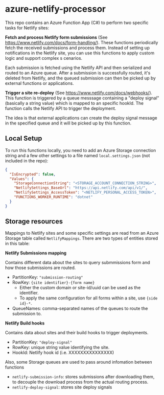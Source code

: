 # azure-netlify-processor

This repo contains an Azure Function App (C#) to perform two specific tasks for Netlify sites:

**Fetch and process Netlify form submissions**
(See https://www.netlify.com/docs/form-handling/). These functions periodically fetch the received submissions and process them. Instead of setting up notifications in the Netlify site, you can use this functions to apply custom logic and support complex s
cenarios.

Each submission is fetched using the Netlify API and then serialized and routed to an Azure queue. After a submission is successfully routed, it's deleted from Netlify, and the queued submission can then be picked up by external functions or applications.

**Trigger a site re-deploy**
(See https://www.netlify.com/docs/webhooks/). This function is triggered by a queue messsage containing a "deploy signal" (basically a string value) which is mapped to an specific hookId. The function calls the Netlify API to trigger the deployment.

The idea is that external applications can create the deploy signal message in the specified queue and it will be picked up by this function.


## Local Setup

To run this functions locally, you need to add an Azure Storage connection string and a few other settings to a file named `local.settings.json` (not included in the repo):

```json
{
  "IsEncrypted": false,
  "Values": {
    "StorageConnectionString": "<STORAGE_ACCOUNT_CONNECTION_STRING>",
    "NetlifySettings_BaseUrl": "https://api.netlify.com/api/v1/",
    "NetlifySettings_AccessToken": "<NETLIFY_PERSONAL_ACCESS_TOKEN>",
    "FUNCTIONS_WORKER_RUNTIME": "dotnet"
  }
}
```

## Storage resources

Mappings to Netlify sites and some specific settings are read from an Azure Storage table called `NetlifyMappings`. There are two types of entities stored in this table:

**Netlify Submissions mapping**

Contains different data about the sites to query submmissions form and how those submissions are routed.

* PartitionKey: `"submission-routing"`
* RowKey: `{site identifier}-{form name}`
  * Either the custom domain or site-id/uuid can be used as the identifier.
  * To apply the same configuration for all forms within a site, use `{side id}-*`.
* QueueNames: comma-separated names of the queues to route the submission to.

**Netlify Build hooks**

Contains data about sites and their build hooks to trigger deployments.

* PartitionKey: `"deploy-signal"`
* RowKey: unique string value identifying the site.
* HookId: Netlify hook id (i.e. XXXXXXXXXXXXXXX)

Also, some Storage queues are used to pass around infomation between functions

* `netlify-submission-info`: stores submissions after downloading them, to decouple the download process from the actual routing process.
* `netlify-deploy-signal`: stores site deploy signals 
